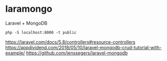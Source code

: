# laramongo
Laravel + MongoDB

```console
php -S localhost:8000 -t public
```

https://laravel.com/docs/5.8/controllers#resource-controllers
https://appdividend.com/2018/05/10/laravel-mongodb-crud-tutorial-with-example/
https://github.com/jenssegers/laravel-mongodb
